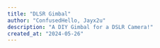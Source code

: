 ```yaml
---
title: "DLSR Gimbal"
author: "ConfusedHello, Jayx2u"
description: "A DIY Gimbal for a DSLR Camera!"
created_at: "2024-05-26"
---
```

